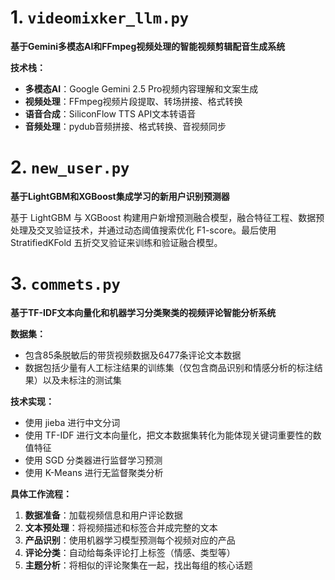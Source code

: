 # 1. `videomixker_llm.py`
**基于Gemini多模态AI和FFmpeg视频处理的智能视频剪辑配音生成系统**

**技术栈：**
- **多模态AI**：Google Gemini 2.5 Pro视频内容理解和文案生成
- **视频处理**：FFmpeg视频片段提取、转场拼接、格式转换
- **语音合成**：SiliconFlow TTS API文本转语音
- **音频处理**：pydub音频拼接、格式转换、音视频同步

# 2. `new_user.py`
**基于LightGBM和XGBoost集成学习的新用户识别预测器**

基于 LightGBM 与 XGBoost 构建用户新增预测融合模型，融合特征工程、数据预处理及交叉验证技术，并通过动态阈值搜索优化 F1-score。最后使用 StratifiedKFold 五折交叉验证来训练和验证融合模型。

# 3. `commets.py`
**基于TF-IDF文本向量化和机器学习分类聚类的视频评论智能分析系统**

**数据集：**
- 包含85条脱敏后的带货视频数据及6477条评论文本数据
- 数据包括少量有人工标注结果的训练集（仅包含商品识别和情感分析的标注结果）以及未标注的测试集

**技术实现：**
- 使用 jieba 进行中文分词
- 使用 TF-IDF 进行文本向量化，把文本数据集转化为能体现关键词重要性的数值特征
- 使用 SGD 分类器进行监督学习预测
- 使用 K-Means 进行无监督聚类分析

**具体工作流程：**
1. **数据准备**：加载视频信息和用户评论数据
2. **文本预处理**：将视频描述和标签合并成完整的文本
3. **产品识别**：使用机器学习模型预测每个视频对应的产品
4. **评论分类**：自动给每条评论打上标签（情感、类型等）
5. **主题分析**：将相似的评论聚集在一起，找出每组的核心话题
